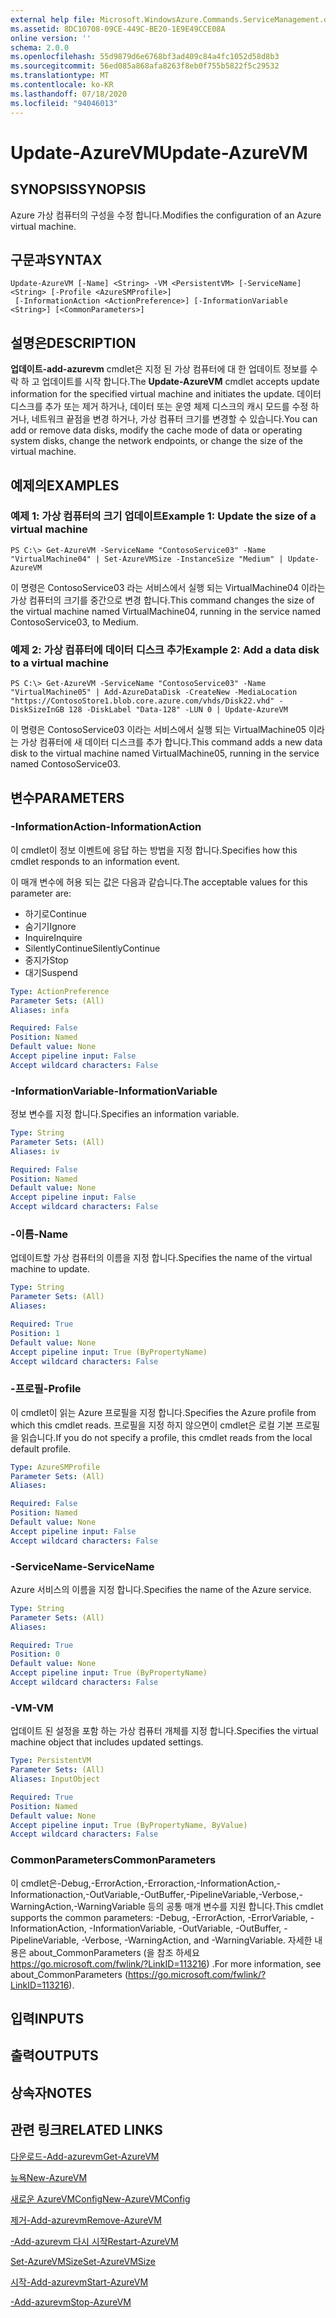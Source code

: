 ```yaml
---
external help file: Microsoft.WindowsAzure.Commands.ServiceManagement.dll-Help.xml
ms.assetid: 8DC10708-09CE-449C-BE20-1E9E49CCE08A
online version: ''
schema: 2.0.0
ms.openlocfilehash: 55d9879d6e6768bf3ad409c84a4fc1052d58d8b3
ms.sourcegitcommit: 56ed085a868afa8263f8eb0f755b5822f5c29532
ms.translationtype: MT
ms.contentlocale: ko-KR
ms.lasthandoff: 07/18/2020
ms.locfileid: "94046013"
---
```

# <span data-ttu-id="23f98-101">Update-AzureVM</span><span class="sxs-lookup"><span data-stu-id="23f98-101">Update-AzureVM</span></span>

## <span data-ttu-id="23f98-102">SYNOPSIS</span><span class="sxs-lookup"><span data-stu-id="23f98-102">SYNOPSIS</span></span>
<span data-ttu-id="23f98-103">Azure 가상 컴퓨터의 구성을 수정 합니다.</span><span class="sxs-lookup"><span data-stu-id="23f98-103">Modifies the configuration of an Azure virtual machine.</span></span>

## <span data-ttu-id="23f98-104">구문과</span><span class="sxs-lookup"><span data-stu-id="23f98-104">SYNTAX</span></span>

```
Update-AzureVM [-Name] <String> -VM <PersistentVM> [-ServiceName] <String> [-Profile <AzureSMProfile>]
 [-InformationAction <ActionPreference>] [-InformationVariable <String>] [<CommonParameters>]
```

## <span data-ttu-id="23f98-105">설명은</span><span class="sxs-lookup"><span data-stu-id="23f98-105">DESCRIPTION</span></span>
<span data-ttu-id="23f98-106">**업데이트-add-azurevm** cmdlet은 지정 된 가상 컴퓨터에 대 한 업데이트 정보를 수락 하 고 업데이트를 시작 합니다.</span><span class="sxs-lookup"><span data-stu-id="23f98-106">The **Update-AzureVM** cmdlet accepts update information for the specified virtual machine and initiates the update.</span></span>
<span data-ttu-id="23f98-107">데이터 디스크를 추가 또는 제거 하거나, 데이터 또는 운영 체제 디스크의 캐시 모드를 수정 하거나, 네트워크 끝점을 변경 하거나, 가상 컴퓨터 크기를 변경할 수 있습니다.</span><span class="sxs-lookup"><span data-stu-id="23f98-107">You can add or remove data disks, modify the cache mode of data or operating system disks, change the network endpoints, or change the size of the virtual machine.</span></span>

## <span data-ttu-id="23f98-108">예제의</span><span class="sxs-lookup"><span data-stu-id="23f98-108">EXAMPLES</span></span>

### <span data-ttu-id="23f98-109">예제 1: 가상 컴퓨터의 크기 업데이트</span><span class="sxs-lookup"><span data-stu-id="23f98-109">Example 1: Update the size of a virtual machine</span></span>
```
PS C:\> Get-AzureVM -ServiceName "ContosoService03" -Name "VirtualMachine04" | Set-AzureVMSize -InstanceSize "Medium" | Update-AzureVM
```

<span data-ttu-id="23f98-110">이 명령은 ContosoService03 라는 서비스에서 실행 되는 VirtualMachine04 이라는 가상 컴퓨터의 크기를 중간으로 변경 합니다.</span><span class="sxs-lookup"><span data-stu-id="23f98-110">This command changes the size of the virtual machine named VirtualMachine04, running in the service named ContosoService03, to Medium.</span></span>

### <span data-ttu-id="23f98-111">예제 2: 가상 컴퓨터에 데이터 디스크 추가</span><span class="sxs-lookup"><span data-stu-id="23f98-111">Example 2: Add a data disk to a virtual machine</span></span>
```
PS C:\> Get-AzureVM -ServiceName "ContosoService03" -Name "VirtualMachine05" | Add-AzureDataDisk -CreateNew -MediaLocation "https://ContosoStore1.blob.core.azure.com/vhds/Disk22.vhd" -DiskSizeInGB 128 -DiskLabel "Data-128" -LUN 0 | Update-AzureVM
```

<span data-ttu-id="23f98-112">이 명령은 ContosoService03 이라는 서비스에서 실행 되는 VirtualMachine05 이라는 가상 컴퓨터에 새 데이터 디스크를 추가 합니다.</span><span class="sxs-lookup"><span data-stu-id="23f98-112">This command adds a new data disk to the virtual machine named VirtualMachine05, running in the service named ContosoService03.</span></span>

## <span data-ttu-id="23f98-113">변수</span><span class="sxs-lookup"><span data-stu-id="23f98-113">PARAMETERS</span></span>

### <span data-ttu-id="23f98-114">-InformationAction</span><span class="sxs-lookup"><span data-stu-id="23f98-114">-InformationAction</span></span>
<span data-ttu-id="23f98-115">이 cmdlet이 정보 이벤트에 응답 하는 방법을 지정 합니다.</span><span class="sxs-lookup"><span data-stu-id="23f98-115">Specifies how this cmdlet responds to an information event.</span></span>

<span data-ttu-id="23f98-116">이 매개 변수에 허용 되는 값은 다음과 같습니다.</span><span class="sxs-lookup"><span data-stu-id="23f98-116">The acceptable values for this parameter are:</span></span>

- <span data-ttu-id="23f98-117">하기로</span><span class="sxs-lookup"><span data-stu-id="23f98-117">Continue</span></span>
- <span data-ttu-id="23f98-118">숨기기</span><span class="sxs-lookup"><span data-stu-id="23f98-118">Ignore</span></span>
- <span data-ttu-id="23f98-119">Inquire</span><span class="sxs-lookup"><span data-stu-id="23f98-119">Inquire</span></span>
- <span data-ttu-id="23f98-120">SilentlyContinue</span><span class="sxs-lookup"><span data-stu-id="23f98-120">SilentlyContinue</span></span>
- <span data-ttu-id="23f98-121">중지가</span><span class="sxs-lookup"><span data-stu-id="23f98-121">Stop</span></span>
- <span data-ttu-id="23f98-122">대기</span><span class="sxs-lookup"><span data-stu-id="23f98-122">Suspend</span></span>

```yaml
Type: ActionPreference
Parameter Sets: (All)
Aliases: infa

Required: False
Position: Named
Default value: None
Accept pipeline input: False
Accept wildcard characters: False
```

### <span data-ttu-id="23f98-123">-InformationVariable</span><span class="sxs-lookup"><span data-stu-id="23f98-123">-InformationVariable</span></span>
<span data-ttu-id="23f98-124">정보 변수를 지정 합니다.</span><span class="sxs-lookup"><span data-stu-id="23f98-124">Specifies an information variable.</span></span>

```yaml
Type: String
Parameter Sets: (All)
Aliases: iv

Required: False
Position: Named
Default value: None
Accept pipeline input: False
Accept wildcard characters: False
```

### <span data-ttu-id="23f98-125">-이름</span><span class="sxs-lookup"><span data-stu-id="23f98-125">-Name</span></span>
<span data-ttu-id="23f98-126">업데이트할 가상 컴퓨터의 이름을 지정 합니다.</span><span class="sxs-lookup"><span data-stu-id="23f98-126">Specifies the name of the virtual machine to update.</span></span>

```yaml
Type: String
Parameter Sets: (All)
Aliases: 

Required: True
Position: 1
Default value: None
Accept pipeline input: True (ByPropertyName)
Accept wildcard characters: False
```

### <span data-ttu-id="23f98-127">-프로필</span><span class="sxs-lookup"><span data-stu-id="23f98-127">-Profile</span></span>
<span data-ttu-id="23f98-128">이 cmdlet이 읽는 Azure 프로필을 지정 합니다.</span><span class="sxs-lookup"><span data-stu-id="23f98-128">Specifies the Azure profile from which this cmdlet reads.</span></span>
<span data-ttu-id="23f98-129">프로필을 지정 하지 않으면이 cmdlet은 로컬 기본 프로필을 읽습니다.</span><span class="sxs-lookup"><span data-stu-id="23f98-129">If you do not specify a profile, this cmdlet reads from the local default profile.</span></span>

```yaml
Type: AzureSMProfile
Parameter Sets: (All)
Aliases: 

Required: False
Position: Named
Default value: None
Accept pipeline input: False
Accept wildcard characters: False
```

### <span data-ttu-id="23f98-130">-ServiceName</span><span class="sxs-lookup"><span data-stu-id="23f98-130">-ServiceName</span></span>
<span data-ttu-id="23f98-131">Azure 서비스의 이름을 지정 합니다.</span><span class="sxs-lookup"><span data-stu-id="23f98-131">Specifies the name of the Azure service.</span></span>

```yaml
Type: String
Parameter Sets: (All)
Aliases: 

Required: True
Position: 0
Default value: None
Accept pipeline input: True (ByPropertyName)
Accept wildcard characters: False
```

### <span data-ttu-id="23f98-132">-VM</span><span class="sxs-lookup"><span data-stu-id="23f98-132">-VM</span></span>
<span data-ttu-id="23f98-133">업데이트 된 설정을 포함 하는 가상 컴퓨터 개체를 지정 합니다.</span><span class="sxs-lookup"><span data-stu-id="23f98-133">Specifies the virtual machine object that includes updated settings.</span></span>

```yaml
Type: PersistentVM
Parameter Sets: (All)
Aliases: InputObject

Required: True
Position: Named
Default value: None
Accept pipeline input: True (ByPropertyName, ByValue)
Accept wildcard characters: False
```

### <span data-ttu-id="23f98-134">CommonParameters</span><span class="sxs-lookup"><span data-stu-id="23f98-134">CommonParameters</span></span>
<span data-ttu-id="23f98-135">이 cmdlet은-Debug,-ErrorAction,-Erroraction,-InformationAction,-Informationaction,-OutVariable,-OutBuffer,-PipelineVariable,-Verbose,-WarningAction,-WarningVariable 등의 공통 매개 변수를 지원 합니다.</span><span class="sxs-lookup"><span data-stu-id="23f98-135">This cmdlet supports the common parameters: -Debug, -ErrorAction, -ErrorVariable, -InformationAction, -InformationVariable, -OutVariable, -OutBuffer, -PipelineVariable, -Verbose, -WarningAction, and -WarningVariable.</span></span> <span data-ttu-id="23f98-136">자세한 내용은 about_CommonParameters (을 참조 하세요 https://go.microsoft.com/fwlink/?LinkID=113216) .</span><span class="sxs-lookup"><span data-stu-id="23f98-136">For more information, see about_CommonParameters (https://go.microsoft.com/fwlink/?LinkID=113216).</span></span>

## <span data-ttu-id="23f98-137">입력</span><span class="sxs-lookup"><span data-stu-id="23f98-137">INPUTS</span></span>

## <span data-ttu-id="23f98-138">출력</span><span class="sxs-lookup"><span data-stu-id="23f98-138">OUTPUTS</span></span>

## <span data-ttu-id="23f98-139">상속자</span><span class="sxs-lookup"><span data-stu-id="23f98-139">NOTES</span></span>

## <span data-ttu-id="23f98-140">관련 링크</span><span class="sxs-lookup"><span data-stu-id="23f98-140">RELATED LINKS</span></span>

[<span data-ttu-id="23f98-141">다운로드-Add-azurevm</span><span class="sxs-lookup"><span data-stu-id="23f98-141">Get-AzureVM</span></span>](./Get-AzureVM.md)

[<span data-ttu-id="23f98-142">뉴욕</span><span class="sxs-lookup"><span data-stu-id="23f98-142">New-AzureVM</span></span>](./New-AzureVM.md)

[<span data-ttu-id="23f98-143">새로운 AzureVMConfig</span><span class="sxs-lookup"><span data-stu-id="23f98-143">New-AzureVMConfig</span></span>](./New-AzureVMConfig.md)

[<span data-ttu-id="23f98-144">제거-Add-azurevm</span><span class="sxs-lookup"><span data-stu-id="23f98-144">Remove-AzureVM</span></span>](./Remove-AzureVM.md)

[<span data-ttu-id="23f98-145">-Add-azurevm 다시 시작</span><span class="sxs-lookup"><span data-stu-id="23f98-145">Restart-AzureVM</span></span>](./Restart-AzureVM.md)

[<span data-ttu-id="23f98-146">Set-AzureVMSize</span><span class="sxs-lookup"><span data-stu-id="23f98-146">Set-AzureVMSize</span></span>](./Set-AzureVMSize.md)

[<span data-ttu-id="23f98-147">시작-Add-azurevm</span><span class="sxs-lookup"><span data-stu-id="23f98-147">Start-AzureVM</span></span>](./Start-AzureVM.md)

[<span data-ttu-id="23f98-148">-Add-azurevm</span><span class="sxs-lookup"><span data-stu-id="23f98-148">Stop-AzureVM</span></span>](./Stop-AzureVM.md)


